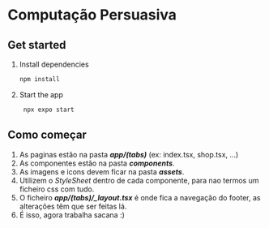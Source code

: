 # Computação Persuasiva

## Get started
1. Install dependencies
   ```bash
   npm install
   ```
2. Start the app
   ```bash
    npx expo start
   ```

## Como começar

1. As paginas estão na pasta ***app/(tabs)*** (ex: index.tsx, shop.tsx, ...)
2. As componentes estão na pasta ***components***.
3. As imagens e icons devem ficar na pasta ***assets***.
4. Utilizem o *StyleSheet* dentro de cada componente, para nao termos um ficheiro css com tudo.
5. O ficheiro ***app/(tabs)/_layout.tsx*** é onde fica a navegação do footer, as alterações têm que ser feitas lá.
6. É isso, agora trabalha sacana :)


